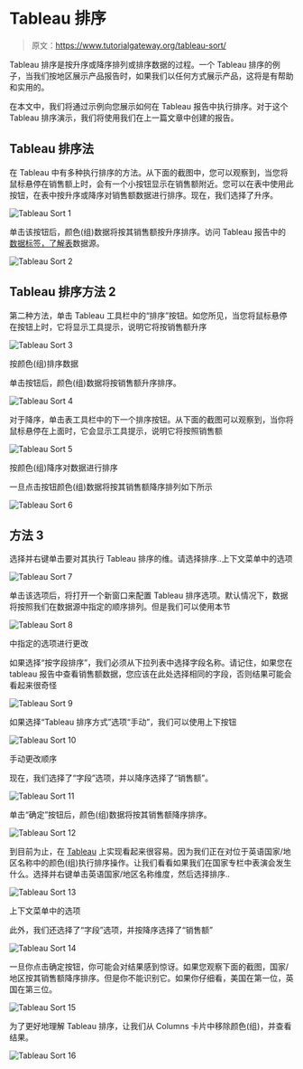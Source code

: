 # Tableau 排序

> 原文：<https://www.tutorialgateway.org/tableau-sort/>

Tableau 排序是按升序或降序排列或排序数据的过程。一个 Tableau 排序的例子，当我们按地区展示产品报告时，如果我们以任何方式展示产品，这将是有帮助和实用的。

在本文中，我们将通过示例向您展示如何在 Tableau 报告中执行排序。对于这个 Tableau 排序演示，我们将使用我们在上一篇文章中创建的报告。

## Tableau 排序法

在 Tableau 中有多种执行排序的方法。从下面的截图中，您可以观察到，当您将鼠标悬停在销售额上时，会有一个小按钮显示在销售额附近。您可以在表中使用此按钮，在表中按升序或降序对销售额数据进行排序。现在，我们选择了升序。

![Tableau Sort 1](img/438b5551aab523ab852359d9593c647e.png)

单击该按钮后，颜色(组)数据将按其销售额按升序排序。访问 Tableau 报告中的[数据标签，了解](https://www.tutorialgateway.org/data-labels-in-tableau-reports/)[表](https://www.tutorialgateway.org/tableau/)数据源。

![Tableau Sort 2](img/8f6d5065253f0d0a14e4248f05cc168f.png)

## Tableau 排序方法 2

第二种方法，单击 Tableau 工具栏中的“排序”按钮。如您所见，当您将鼠标悬停在按钮上时，它将显示工具提示，说明它将按销售额升序

![Tableau Sort 3](img/a0a639ee62ab5e2c7b6270be2c8f07a6.png)

按颜色(组)排序数据

单击按钮后，颜色(组)数据将按销售额升序排序。

![Tableau Sort 4](img/17571c3200c7e42c86a32d6d1d07928d.png)

对于降序，单击表工具栏中的下一个排序按钮。从下面的截图可以观察到，当你将鼠标悬停在上面时，它会显示工具提示，说明它将按照销售额

![Tableau Sort 5](img/8255a6b7301fe1f6c4483af4d9256ea8.png)

按颜色(组)降序对数据进行排序

一旦点击按钮颜色(组)数据将按其销售额降序排列如下所示

![Tableau Sort 6](img/b33f6c82fb923ae65b8fc72de7629757.png)

## 方法 3

选择并右键单击要对其执行 Tableau 排序的维。请选择排序..上下文菜单中的选项

![Tableau Sort 7](img/e618852651a6e8cae5dc4a2b5b976b4f.png)

单击该选项后，将打开一个新窗口来配置 Tableau 排序选项。默认情况下，数据将按照我们在数据源中指定的顺序排列。但是我们可以使用本节

![Tableau Sort 8](img/38b03d6201b94feaab0920ba24caa7dc.png)

中指定的选项进行更改

如果选择“按字段排序”，我们必须从下拉列表中选择字段名称。请记住，如果您在 tableau 报告中查看销售额数据，您应该在此处选择相同的字段，否则结果可能会看起来很奇怪

![Tableau Sort 9](img/c2fcfd848e35767677b42bd3bc3a62e1.png)

如果选择“Tableau 排序方式”选项“手动”，我们可以使用上下按钮

![Tableau Sort 10](img/e129aa8cc1ab97e9c253b5b9f5241928.png)

手动更改顺序

现在，我们选择了“字段”选项，并以降序选择了“销售额”。

![Tableau Sort 11](img/ddab160e606be9be30553b256994aa70.png)

单击“确定”按钮后，颜色(组)数据将按其销售额降序排序。

![Tableau Sort 12](img/98179988b83b95f4122eedd386b25bb4.png)

到目前为止，在 [Tableau](https://www.tutorialgateway.org/tableau/) 上实现看起来很容易。因为我们正在对位于英语国家/地区名称中的颜色(组)执行排序操作。让我们看看如果我们在国家专栏中表演会发生什么。选择并右键单击英语国家/地区名称维度，然后选择排序..

![Tableau Sort 13](img/b75d5323e48e46361bf086b877342667.png)

上下文菜单中的选项

此外，我们还选择了“字段”选项，并按降序选择了“销售额”

![Tableau Sort 14](img/cd45e1b987305116a83ad46b78c7bc34.png)

一旦你点击确定按钮，你可能会对结果感到惊讶。如果您观察下面的截图，国家/地区按其销售额降序排序。但是你不能识别它。如果你仔细看，美国在第一位，英国在第三位。

![Tableau Sort 15](img/2937bbbb1c22e0b479abc048dd5f3179.png)

为了更好地理解 Tableau 排序，让我们从 Columns 卡片中移除颜色(组)，并查看结果。

![Tableau Sort 16](img/b2a7660885778a21845774d0faf6a242.png)